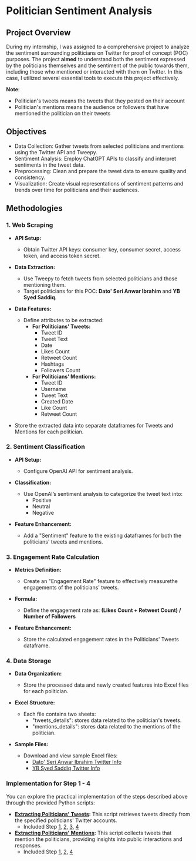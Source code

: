 # Politician Sentiment Analysis

## Project Overview

During my internship, I was assigned to a comprehensive project to analyze the sentiment surrounding politicians on Twitter for proof of concept (POC) purposes. The project **aimed** to understand both the sentiment expressed by the politicians themselves and the sentiment of the public towards them, including those who mentioned or interacted with them on Twitter. In this case, I utilized several essential tools to execute this project effectively.

**Note**:
  - Politician's tweets means the tweets that they posted on their account
  - Politician's mentions means the audience or followers that have mentioned the politician on their tweets

## Objectives

- Data Collection: Gather tweets from selected politicians and mentions using the Twitter API and Tweepy.
- Sentiment Analysis: Employ ChatGPT APIs to classify and interpret sentiments in the tweet data.
- Preprocessing: Clean and prepare the tweet data to ensure quality and consistency.
- Visualization: Create visual representations of sentiment patterns and trends over time for politicians and their audiences.

## Methodologies

### 1. Web Scraping

- **API Setup:**
   - Obtain Twitter API keys: consumer key, consumer secret, access token, and access token secret.
   
- **Data Extraction:**
   - Use Tweepy to fetch tweets from selected politicians and those mentioning them.
   - Target politicians for this POC: **Dato' Seri Anwar Ibrahim** and **YB Syed Saddiq**.

- **Data Features:**
   - Define attributes to be extracted:
     - **For Politicians' Tweets:**
       - Tweet ID
       - Tweet Text
       - Date
       - Likes Count
       - Retweet Count
       - Hashtags
       - Followers Count
     - **For Politicians' Mentions:**
       - Tweet ID
       - Username
       - Tweet Text
       - Created Date
       - Like Count
       - Retweet Count
- Store the extracted data into separate dataframes for Tweets and Mentions for each politician.

### 2. Sentiment Classification

- **API Setup:**
   - Configure OpenAI API for sentiment analysis.

- **Classification:**
   - Use OpenAI’s sentiment analysis to categorize the tweet text into:
     - Positive
     - Neutral
     - Negative

- **Feature Enhancement:**
   - Add a "Sentiment" feature to the existing dataframes for both the politicians' tweets and mentions.

### 3. Engagement Rate Calculation

- **Metrics Definition:**
   - Create an "Engagement Rate" feature to effectively measurethe engagements of the politicians' tweets.
   
- **Formula:**
   - Define the engagement rate as: **(Likes Count + Retweet Count) / Number of Followers**
   
- **Feature Enhancement:**
   - Store the calculated engagement rates in the Politicians' Tweets dataframe.

### 4. Data Storage

- **Data Organization:**
   - Store the processed data and newly created features into Excel files for each politician.
   
- **Excel Structure:**
   - Each file contains two sheets:
     - "tweets_details": stores data related to the politician's tweets.
     - "mentions_details": stores data related to the mentions of the politician.
   
- **Sample Files:**
   - Download and view sample Excel files:
     - [Dato' Seri Anwar Ibrahim Twitter Info](https://github.com/Jenson752/JensonPortfolio.github.io/blob/main/Projects/politician-sentiment-analysis/anwar_twitter_info_ds.xlsx)
     - [YB Syed Saddiq Twitter Info](https://github.com/Jenson752/JensonPortfolio.github.io/blob/main/Projects/politician-sentiment-analysis/ssaddiq_twitter_info_ds.xlsx)

### Implementation for Step 1 - 4

You can explore the practical implementation of the steps described above through the provided Python scripts:

- **[Extracting Politicians' Tweets](https://github.com/Jenson752/JensonPortfolio.github.io/blob/main/Projects/politician-sentiment-analysis/extract_politician_tweets.py):** This script retrieves tweets directly from the specified politicians' Twitter accounts.
  - Included Step [1](https://github.com/Jenson752/JensonPortfolio.github.io/edit/main/Projects/politician-sentiment-analysis/README.md#1-web-scraping), [2](https://github.com/Jenson752/JensonPortfolio.github.io/edit/main/Projects/politician-sentiment-analysis/README.md#2-sentiment-classification), [3](https://github.com/Jenson752/JensonPortfolio.github.io/edit/main/Projects/politician-sentiment-analysis/README.md#3-engagement-rate-calculation), [4](https://github.com/Jenson752/JensonPortfolio.github.io/edit/main/Projects/politician-sentiment-analysis/README.md#4-data-storage)
- **[Extracting Politicians' Mentions](https://github.com/Jenson752/JensonPortfolio.github.io/blob/main/Projects/politician-sentiment-analysis/extract_replies.py):** This script collects tweets that mention the politicians, providing insights into public interactions and responses.
  - Included Step [1](https://github.com/Jenson752/JensonPortfolio.github.io/edit/main/Projects/politician-sentiment-analysis/README.md#1-web-scraping), [2](https://github.com/Jenson752/JensonPortfolio.github.io/edit/main/Projects/politician-sentiment-analysis/README.md#2-sentiment-classification), [4](https://github.com/Jenson752/JensonPortfolio.github.io/edit/main/Projects/politician-sentiment-analysis/README.md#4-data-storage)


    
